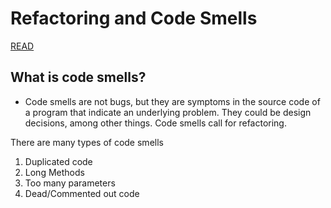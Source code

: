 # Refactoring and Code Smells

[READ](https://open.appacademy.io/learn/full-stack-online/ruby/refactoring-and-code-smells)

## What is code smells?

* Code smells are not bugs, but they are symptoms in the source code of a program that indicate an underlying problem. They could be design decisions, among other things. Code smells call for refactoring.

There are many types of code smells

1) Duplicated code
2) Long Methods
3) Too many parameters
4) Dead/Commented out code
